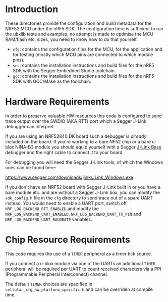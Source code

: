 # Introduction
These directories provide the configuration and build metadata for the NRF52 MCU under the nRF5 SDK.  The configuration here is sufficient to run the ubxlib tests and examples, no attempt is made to optimise the MCU RAM/flash etc. sizes, you need to know how to do that yourself.

- `cfg`: contains the configuration files for the MCU, for the application and for testing (mostly which MCU pins are connected to which module pins).
- `ses`: contains the installation instructions and build files for the nRF5 SDK with the Segger Embedded Studio toolchain.
- `gcc`: contains the installation instructions and build files for the nRF5 SDK with GCC/Make as the toolchain.

# Hardware Requirements
In order to preserve valuable HW resources this code is configured to send trace output over the SWDIO (AKA RTT) port which a Segger J-Link debugger can interpret.

If you are using an NRF52840 DK board such a debugger is *already* included on the board.  If you're working to a bare NF52 chip or a bare u-blox NINA-B3 module you should equip yourself with a Segger [J-Link Base](https://www.segger.com/products/debug-probes/j-link/models/j-link-base/) debugger and the right cable to connect it to your board.

For debugging you will need the Segger J-Link tools, of which the Windows ones can be found here:

https://www.segger.com/downloads/jlink/JLink_Windows.exe

If you don't have an NRF52 board with Segger J-Link built in or you have a bare module etc. and are without a Segger J-Link box, you can modify the `sdk_config.h` file in the `cfg` directory to send trace out of a spare UART instead.  You would need to enable a UART port, switch off `NRF_LOG_BACKEND_RTT_ENABLED` and modify the `NRF_LOG_BACKEND_UART_ENABLED`, `NRF_LOG_BACKEND_UART_TX_PIN` and `NRF_LOG_BACKEND_UART_BAUDRATE` variables.

# Chip Resource Requirements
This code requires the use of a `TIMER` peripheral as a timer tick source.

If you connect a u-blox module via one of the UARTs an additional `TIMER` peripheral will be required per UART to count received characters via a PPI (Programmable Peripheral Interconnect) channel.

The default `TIMER` choices are specified in `cellular_cfg_hw_platform_specific.h` and can be overriden at compile time.